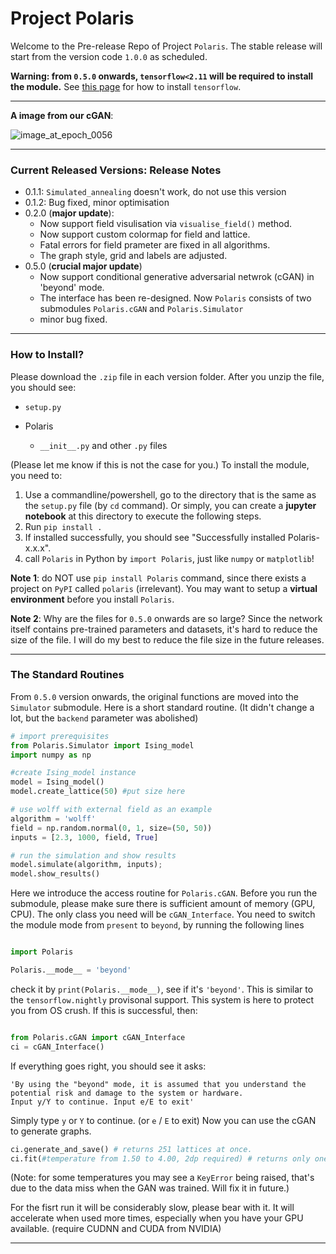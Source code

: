 # Project Polaris

Welcome to the Pre-release Repo of Project `Polaris`. The stable release will start from the version code `1.0.0` as scheduled.

**Warning: from `0.5.0` onwards, `tensorflow<2.11` will be required to install the module.** See [this page](https://www.tensorflow.org/install/pip) for how to install `tensorflow`. 

---

**A image from our cGAN**:

![image_at_epoch_0056](https://github.com/TeamIcing/Demo_Release/assets/107746785/05b4500f-2a4e-4185-9cc0-faa47d6e957e)


---

### Current Released Versions: Release Notes

- 0.1.1: `Simulated_annealing` doesn't work, do not use this version
- 0.1.2: Bug fixed, minor optimisation
- 0.2.0 (**major update**): 
  - Now support field visulisation via `visualise_field()` method.
  - Now support custom colormap for field and lattice. 
  - Fatal errors for field prameter are fixed in all algorithms. 
  - The graph style, grid and labels are adjusted. 
- 0.5.0 (**crucial major update**)
  - Now support conditional generative adversarial netwrok (cGAN) in 'beyond' mode.
  - The interface has been re-designed. Now `Polaris` consists of two submodules `Polaris.cGAN` and `Polaris.Simulator`
  - minor bug fixed.

---

### How to Install?

Please download the `.zip` file in each version folder. After you unzip the file, you should see:

- `setup.py`

- Polaris
  - `__init__.py` and other `.py` files
  
(Please let me know if this is not the case for you.) To install the module, you need to:

1. Use a commandline/powershell, go to the directory that is the same as the `setup.py` file (by `cd` command). Or simply, you can create a **jupyter notebook** at this directory to execute the following steps.
2. Run `pip install .`
3. If installed successfully, you should see "Successfully installed Polaris-x.x.x". 
4. call `Polaris` in Python by `import Polaris`, just like `numpy` or `matplotlib`!

**Note 1**: do NOT use `pip install Polaris` command, since there exists a project on `PyPI` called `polaris` (irrelevant). You may want to setup a **virtual environment** before you install `Polaris`.

**Note 2**: Why are the files for `0.5.0` onwards are so large? Since the network itself contains pre-trained parameters and datasets, it's hard to reduce the size of the file. I will do my best to reduce the file size in the future releases. 

--- 

### The Standard Routines

From `0.5.0` version onwards, the original functions are moved into the `Simulator` submodule. Here is a short standard routine. (It didn't change a lot, but the `backend` parameter was abolished)

```python
# import prerequisites
from Polaris.Simulator import Ising_model
import numpy as np

#create Ising_model instance
model = Ising_model()
model.create_lattice(50) #put size here

# use wolff with external field as an example
algorithm = 'wolff'
field = np.random.normal(0, 1, size=(50, 50))
inputs = [2.3, 1000, field, True]

# run the simulation and show results
model.simulate(algorithm, inputs);
model.show_results()

```

Here we introduce the access routine for `Polaris.cGAN`. Before you run the submodule, please make sure there is sufficient amount of memory (GPU, CPU). The only class you need will be `cGAN_Interface`. You need to switch the module mode from `present` to `beyond`, by running the following lines

```python

import Polaris

Polaris.__mode__ = 'beyond'

```

check it by `print(Polaris.__mode__)`, see if it's `'beyond'`. This is similar to the `tensorflow.nightly` provisonal support. This system is here to protect you from OS crush. If this is successful, then:

```python

from Polaris.cGAN import cGAN_Interface
ci = cGAN_Interface()


```

If everything goes right, you should see it asks:

```
'By using the "beyond" mode, it is assumed that you understand the potential risk and damage to the system or hardware.
Input y/Y to continue. Input e/E to exit'
```
Simply type `y` or `Y` to continue. (or `e` / `E` to exit) Now you can use the cGAN to generate graphs. 

```python
ci.generate_and_save() # returns 251 lattices at once.
ci.fit(#temperature from 1.50 to 4.00, 2dp required) # returns only one image at the given temp.
```

(Note: for some temperatures you may see a `KeyError` being raised, that's due to the data miss when the GAN was trained. Will fix it in future.) 

For the fisrt run it will be considerably slow, please bear with it. It will accelerate when used more times, especially when you have your GPU available. (require CUDNN and CUDA from NVIDIA)

---
